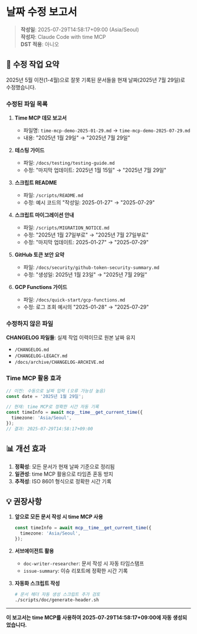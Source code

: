 # 날짜 수정 보고서

> **작성일**: 2025-07-29T14:58:17+09:00 (Asia/Seoul)  
> **작성자**: Claude Code with time MCP  
> **DST 적용**: 아니오

## 📅 수정 작업 요약

2025년 5월 이전(1-4월)으로 잘못 기록된 문서들을 현재 날짜(2025년 7월 29일)로 수정했습니다.

### 수정된 파일 목록

1. **Time MCP 데모 보고서**
   - 파일명: `time-mcp-demo-2025-01-29.md` → `time-mcp-demo-2025-07-29.md`
   - 내용: "2025년 1월 29일" → "2025년 7월 29일"

2. **테스팅 가이드**
   - 파일: `/docs/testing/testing-guide.md`
   - 수정: "마지막 업데이트: 2025년 1월 15일" → "2025년 7월 29일"

3. **스크립트 README**
   - 파일: `/scripts/README.md`
   - 수정: 예시 코드의 "작성일: 2025-01-27" → "2025-07-29"

4. **스크립트 마이그레이션 안내**
   - 파일: `/scripts/MIGRATION_NOTICE.md`
   - 수정: "2025년 1월 27일부로" → "2025년 7월 27일부로"
   - 수정: "마지막 업데이트: 2025-01-27" → "2025-07-29"

5. **GitHub 토큰 보안 요약**
   - 파일: `/docs/security/github-token-security-summary.md`
   - 수정: "생성일: 2025년 1월 23일" → "2025년 7월 29일"

6. **GCP Functions 가이드**
   - 파일: `/docs/quick-start/gcp-functions.md`
   - 수정: 로그 조회 예시의 "2025-01-28" → "2025-07-29"

### 수정하지 않은 파일

**CHANGELOG 파일들**: 실제 작업 이력이므로 원본 날짜 유지

- `/CHANGELOG.md`
- `/CHANGELOG-LEGACY.md`
- `/docs/archive/CHANGELOG-ARCHIVE.md`

### Time MCP 활용 효과

```typescript
// 이전: 수동으로 날짜 입력 (오류 가능성 높음)
const date = '2025년 1월 29일';

// 현재: time MCP로 정확한 시간 자동 기록
const timeInfo = await mcp__time__get_current_time({
  timezone: 'Asia/Seoul',
});
// 결과: 2025-07-29T14:58:17+09:00
```

## 📊 개선 효과

1. **정확성**: 모든 문서가 현재 날짜 기준으로 정리됨
2. **일관성**: time MCP 활용으로 타임존 혼동 방지
3. **추적성**: ISO 8601 형식으로 정확한 시간 기록

## 💡 권장사항

1. **앞으로 모든 문서 작성 시 time MCP 사용**

   ```typescript
   const timeInfo = await mcp__time__get_current_time({
     timezone: 'Asia/Seoul',
   });
   ```

2. **서브에이전트 활용**
   - `doc-writer-researcher`: 문서 작성 시 자동 타임스탬프
   - `issue-summary`: 이슈 리포트에 정확한 시간 기록

3. **자동화 스크립트 작성**
   ```bash
   # 문서 헤더 자동 생성 스크립트 추가 검토
   ./scripts/doc/generate-header.sh
   ```

---

**이 보고서는 time MCP를 사용하여 2025-07-29T14:58:17+09:00에 자동 생성되었습니다.**
